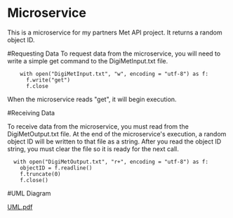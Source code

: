 # Microservice
This is a microservice for my partners Met API project. It returns a random object ID. 

#Requesting Data
To request data from the microservice, you will need to write a simple get command to the DigiMetInput.txt file.
    
```
    with open("DigiMetInput.txt", "w", encoding = "utf-8") as f:
      f.write("get")
      f.close
```
    
When the microservice reads "get", it will begin execution.

  
#Receiving Data

  To receive data from the microservice, you must read from the DigiMetOutput.txt file. At the end of the microservice's execution, a random object ID will be written to that file as     a string. After you read the object ID string, you must clear the file so it is ready for the next call. 

  ```       
    with open("DigiMetOutput.txt", "r+", encoding = "utf-8") as f:
      objectID = f.readline()
      f.truncate(0)
      f.close()
  ```

#UML Diagram

[UML.pdf](https://github.com/madiedowell/Microservice/files/13358010/UML.pdf)



